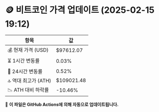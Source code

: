 # 🪙 비트코인 가격 업데이트 (2025-02-15 19:12)

| 항목                | 값 |
|--------------------|----------------|
| 💰 현재 가격 (USD) | $97612.07 |
| ⏳ 1시간 변동률    | 0.03% |
| 📆 24시간 변동률   | 0.52% |
| 🔝 역대 최고가 (ATH) | $109021.48 |
| 📉 ATH 대비 하락률 | -10.46% |

🔄 **이 파일은 GitHub Actions에 의해 자동으로 업데이트됩니다.**
